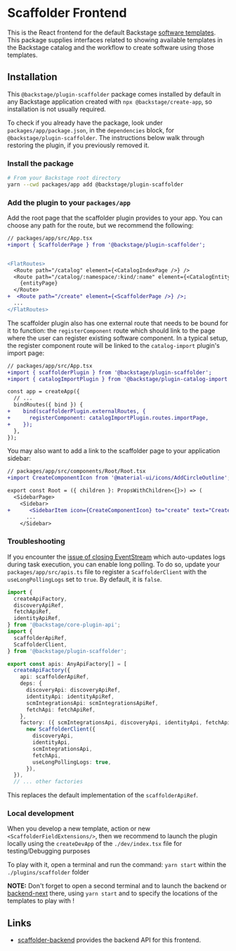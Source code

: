 # Scaffolder Frontend

This is the React frontend for the default Backstage [software templates](https://backstage.io/docs/features/software-templates/).
This package supplies interfaces related to showing available templates in the
Backstage catalog and the workflow to create software using those templates.

## Installation

This `@backstage/plugin-scaffolder` package comes installed by default in any
Backstage application created with `npx @backstage/create-app`, so installation
is not usually required.

To check if you already have the package, look under
`packages/app/package.json`, in the `dependencies` block, for
`@backstage/plugin-scaffolder`. The instructions below walk through restoring
the plugin, if you previously removed it.

### Install the package

```bash
# From your Backstage root directory
yarn --cwd packages/app add @backstage/plugin-scaffolder
```

### Add the plugin to your `packages/app`

Add the root page that the scaffolder plugin provides to your app. You can
choose any path for the route, but we recommend the following:

```diff
// packages/app/src/App.tsx
+import { ScaffolderPage } from '@backstage/plugin-scaffolder';


<FlatRoutes>
  <Route path="/catalog" element={<CatalogIndexPage />} />
  <Route path="/catalog/:namespace/:kind/:name" element={<CatalogEntityPage />}>
    {entityPage}
  </Route>
+  <Route path="/create" element={<ScaffolderPage />} />;
  ...
</FlatRoutes>
```

The scaffolder plugin also has one external route that needs to be bound for it
to function: the `registerComponent` route which should link to the page where
the user can register existing software component. In a typical setup, the
register component route will be linked to the `catalog-import` plugin's import
page:

```diff
// packages/app/src/App.tsx
+import { scaffolderPlugin } from '@backstage/plugin-scaffolder';
+import { catalogImportPlugin } from '@backstage/plugin-catalog-import';

const app = createApp({
  // ...
  bindRoutes({ bind }) {
+    bind(scaffolderPlugin.externalRoutes, {
+      registerComponent: catalogImportPlugin.routes.importPage,
+    });
  },
});
```

You may also want to add a link to the scaffolder page to your application
sidebar:

```diff
// packages/app/src/components/Root/Root.tsx
+import CreateComponentIcon from '@material-ui/icons/AddCircleOutline';

export const Root = ({ children }: PropsWithChildren<{}>) => (
  <SidebarPage>
    <Sidebar>
+      <SidebarItem icon={CreateComponentIcon} to="create" text="Create..." />;
      ...
    </Sidebar>
```

### Troubleshooting

If you encounter the [issue of closing EventStream](https://github.com/backstage/backstage/issues/5535)
which auto-updates logs during task execution, you can enable long polling. To do so,
update your `packages/app/src/apis.ts` file to register a `ScaffolderClient` with the
`useLongPollingLogs` set to `true`. By default, it is `false`.

```typescript
import {
  createApiFactory,
  discoveryApiRef,
  fetchApiRef,
  identityApiRef,
} from '@backstage/core-plugin-api';
import {
  scaffolderApiRef,
  ScaffolderClient,
} from '@backstage/plugin-scaffolder';

export const apis: AnyApiFactory[] = [
  createApiFactory({
    api: scaffolderApiRef,
    deps: {
      discoveryApi: discoveryApiRef,
      identityApi: identityApiRef,
      scmIntegrationsApi: scmIntegrationsApiRef,
      fetchApi: fetchApiRef,
    },
    factory: ({ scmIntegrationsApi, discoveryApi, identityApi, fetchApi }) =>
      new ScaffolderClient({
        discoveryApi,
        identityApi,
        scmIntegrationsApi,
        fetchApi,
        useLongPollingLogs: true,
      }),
  }),
  // ... other factories
```

This replaces the default implementation of the `scaffolderApiRef`.

### Local development

When you develop a new template, action or new `<ScaffolderFieldExtensions/>`, then we recommend
to launch the plugin locally using the `createDevApp` of the `./dev/index.tsx` file for testing/Debugging purposes

To play with it, open a terminal and run the command: `yarn start` within the `./plugins/scaffolder` folder

**NOTE:** Don't forget to open a second terminal and to launch the backend or [backend-next](../../docs/backend-system/index.md) there, using `yarn start` and to specify the locations of the templates to play with !

## Links

- [scaffolder-backend](https://github.com/backstage/backstage/tree/master/plugins/scaffolder-backend)
  provides the backend API for this frontend.
